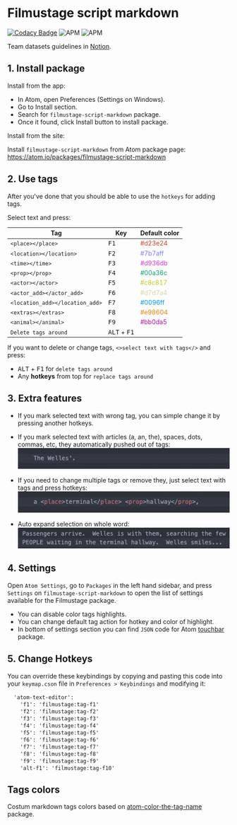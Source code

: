 # Filmustage script markdown

[![Codacy Badge](https://api.codacy.com/project/badge/Grade/277c5eb1aa1f497ca2878b697d682242)](https://www.codacy.com/app/filmustage/filmustage_script_markdown?utm_source=github.com&utm_medium=referral&utm_content=filmustage/filmustage_script_markdown&utm_campaign=Badge_Grade)
![APM](https://img.shields.io/apm/v/filmustage-script-markdown.svg)
![APM](https://img.shields.io/apm/l/filmustage-script-markdown.svg)

Team datasets guidelines in [Notion](https://www.notion.so/filmustage/Datasets-Guidelines-5445b5559c8948d59e30b44b531f0dc4).

## 1. Install package

Install from the app:

-   In Atom, open Preferences (Settings on Windows).
-   Go to Install section.
-   Search for `filmustage-script-markdown` package.
-   Once it found, click Install button to install package.

Install from the site:

Install `filmustage-script-markdown` from Atom package page:  
<https://atom.io/packages/filmustage-script-markdown>

## 2. Use tags

After you've done that you should be able to use the `hotkeys` for adding tags.

Select text and press:

| Tag                             | Key                            | Default color                              |
| ------------------------------- | ------------------------------ | ------------------------------------------ |
| `<place></place>`               | <kbd>F1</kbd>                  | <span style="color:#d23e24">#d23e24</span> |
| `<location></location>`         | <kbd>F2</kbd>                  | <span style="color:#7b7aff">#7b7aff</span> |
| `<time></time>`                 | <kbd>F3</kbd>                  | <span style="color:#d936db">#d936db</span> |
| `<prop></prop>`                 | <kbd>F4</kbd>                  | <span style="color:#00a36c">#00a36c</span> |
| `<actor></actor>`               | <kbd>F5</kbd>                  | <span style="color:#c8c817">#c8c817</span> |
| `<actor_add></actor_add>`       | <kbd>F6</kbd>                  | <span style="color:#d7d7a4">#d7d7a4</span> |
| `<location_add></location_add>` | <kbd>F7</kbd>                  | <span style="color:#0096ff">#0096ff</span> |
| `<extras></extras>`             | <kbd>F8</kbd>                  | <span style="color:#e98604">#e98604</span> |
| `<animal></animal>`             | <kbd>F9</kbd>                  | <span style="color:#bb0da5">#bb0da5</span> |
| `Delete tags around`            | <kbd>ALT</kbd> + <kbd>F1</kbd> |                                            |

If you want to delete or change tags, `<>select text with tags</>` and press:

-   <kbd>ALT</kbd> + <kbd>F1</kbd> for `delete tags around`
-   Any **hotkeys** from top for `replace tags around`

## 3. Extra features

-   If you mark selected text with wrong tag, you can simple change it by pressing another hotkeys.

-   If you mark selected text with articles (a, an, the), spaces, dots, commas, etc, they automatically pushed out of tags:  
    ![](img/samples_01.gif)

-   If you need to change multiple tags or remove they, just select text with tags and press hotkeys:  
    ![](img/samples_02.gif)

-   Auto expand selection on whole word:  
    ![](img/samples_03.gif)

## 4. Settings

Open `Atom Settings`, go to `Packages` in the left hand sidebar, and press `Settings` on `filmustage-script-markdown` to open the list of settings available for the Filmustage package.

-   You can disable color tags highlights.
-   You can change default tag action for hotkey and color of highlight.
-   In bottom of settings section you can find `JSON` code for Atom [touchbar](https://atom.io/packages/touchbar) package.

## 5. Change Hotkeys

You can override these keybindings by copying and pasting this code into your `keymap.cson` file in `Preferences > Keybindings` and modifying it:

```CSON
  'atom-text-editor':
    'f1': 'filmustage:tag-f1'
    'f2': 'filmustage:tag-f2'
    'f3': 'filmustage:tag-f3'
    'f4': 'filmustage:tag-f4'
    'f5': 'filmustage:tag-f5'
    'f6': 'filmustage:tag-f6'
    'f7': 'filmustage:tag-f7'
    'f8': 'filmustage:tag-f8'
    'f9': 'filmustage:tag-f9'   
    'alt-f1': 'filmustage:tag-f10'
```

## Tags colors

Costum markdown tags colors based on [atom-color-the-tag-name](https://github.com/jzmstrjp/atom-color-the-tag-name) package.
